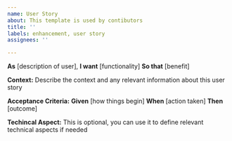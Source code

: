 ```yaml
---
name: User Story
about: This template is used by contibutors
title: ''
labels: enhancement, user story
assignees: ''

---
```


**As** [description of user],
**I want** [functionality]
**So that** [benefit]

**Context:**
Describe the context and any relevant information about this user story

**Acceptance Criteria:**
**Given** [how things begin]
**When** [action taken]
**Then** [outcome]

**Techincal Aspect:**
This is optional, you can use it to define relevant technical aspects if needed
